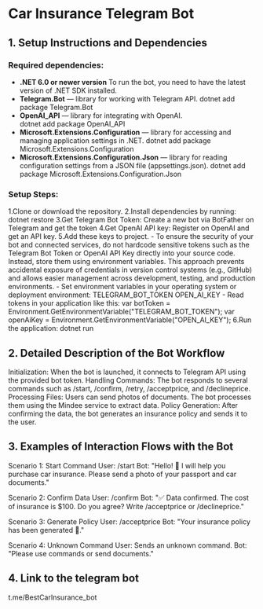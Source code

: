 ﻿# Car Insurance Telegram Bot

## 1. Setup Instructions and Dependencies

### Required dependencies:
- **.NET 6.0 or newer version**
  To run the bot, you need to have the latest version of .NET SDK installed.
- **Telegram.Bot** — library for working with Telegram API.
      dotnet add package Telegram.Bot
- **OpenAI_API** — library for integrating with OpenAI.    
      dotnet add package OpenAI_API
- **Microsoft.Extensions.Configuration** — library for accessing and managing application settings in .NET.
   dotnet add package Microsoft.Extensions.Configuration
- **Microsoft.Extensions.Configuration.Json** — library for reading configuration settings from a JSON file (appsettings.json).
  dotnet add package Microsoft.Extensions.Configuration.Json

### Setup Steps:
  1.Clone or download the repository.
  2.Install dependencies by running:
      dotnet restore
  3.Get Telegram Bot Token:
     Create a new bot via BotFather on Telegram and get the token
  4.Get OpenAI API key:
     Register on OpenAI and get an API key.
  5.Add these keys to project.
     - To ensure the security of your bot and connected services, do not hardcode sensitive tokens such as the Telegram Bot Token or OpenAI API Key directly into your source code. Instead, store them using environment variables. This approach prevents accidental exposure of credentials in version control systems (e.g., GitHub) and allows easier management across development, testing, and production environments.
    - Set environment variables in your operating system or deployment environment:
        TELEGRAM_BOT_TOKEN
        OPEN_AI_KEY
    - Read tokens in your application like this:
        var botToken = Environment.GetEnvironmentVariable("TELEGRAM_BOT_TOKEN");
        var openAiKey = Environment.GetEnvironmentVariable("OPEN_AI_KEY");
    6.Run the application:
      dotnet run

## 2. Detailed Description of the Bot Workflow
Initialization: When the bot is launched, it connects to Telegram API using the provided bot token.
Handling Commands: The bot responds to several commands such as /start, /confirm, /retry, /acceptprice, and /declineprice.
Processing Files: Users can send photos of documents. The bot processes them using the Mindee service to extract data.
Policy Generation: After confirming the data, the bot generates an insurance policy and sends it to the user.

## 3. Examples of Interaction Flows with the Bot

Scenario 1: Start Command
User: /start
Bot: "Hello! 👋 I will help you purchase car insurance. Please send a photo of your passport and car documents."

Scenario 2: Confirm Data
User: /confirm
Bot: "✅ Data confirmed. The cost of insurance is $100. Do you agree? Write /acceptprice or /declineprice."

Scenario 3: Generate Policy
User: /acceptprice
Bot: "Your insurance policy has been generated 📄."

Scenario 4: Unknown Command
User: Sends an unknown command.
Bot: "Please use commands or send documents."


## 4. Link to the telegram bot
t.me/BestCarInsurance_bot
